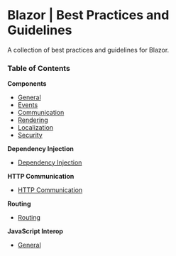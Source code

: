 # Blazor | Best Practices and Guidelines

A collection of best practices and guidelines for Blazor.

### Table of Contents

**Components**

 - [General](https://github.com/sfvicente/BlazorStyleGuide/blob/master/Components-General.md)
 - [Events](https://github.com/sfvicente/BlazorStyleGuide/blob/master/Components-Events.md)
 - [Communication](https://github.com/sfvicente/BlazorStyleGuide/blob/master/Components-Communication.md)
 - [Rendering](https://github.com/sfvicente/BlazorStyleGuide/blob/master/Components-Rendering.md)
 - [Localization](https://github.com/sfvicente/BlazorStyleGuide/blob/master/Components-Localization.md)
 - [Security](https://github.com/sfvicente/BlazorStyleGuide/blob/master/Components-Security.md)

 **Dependency Injection**
 - [Dependency Injection](https://github.com/sfvicente/BlazorStyleGuide/blob/master/DependencyInjection.md)

 **HTTP Communication**

 - [HTTP Communication](https://github.com/sfvicente/BlazorStyleGuide/blob/master/HttpCommunication.md)

**Routing**

- [Routing](https://github.com/sfvicente/BlazorStyleGuide/blob/master/Routing.md)


**JavaScript Interop**

- [General](https://github.com/sfvicente/BlazorStyleGuide/blob/master/JavaScriptInterop-General.md)
